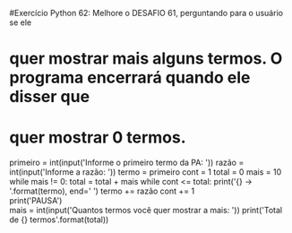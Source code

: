#Exercício Python 62: Melhore o DESAFIO 61, perguntando para o usuário se ele 
# quer mostrar mais alguns termos. O programa encerrará quando ele disser que 
# quer mostrar 0 termos.

primeiro = int(input('Informe o primeiro termo da PA: '))
razão = int(input('Informe a razão: '))
termo = primeiro
cont = 1
total = 0
mais = 10
while mais != 0: 
    total = total + mais
    while cont <= total:
        print('{} → '.format(termo), end=' ')
        termo += razão
        cont += 1  
    print('PAUSA')    
    mais = int(input('Quantos termos você quer mostrar a mais: '))
print('Total de {} termos'.format(total))    